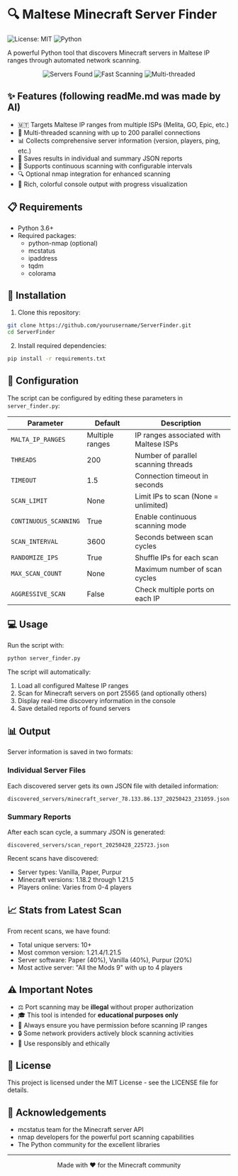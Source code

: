 # 🔍 Maltese Minecraft Server Finder

![License: MIT](https://img.shields.io/badge/License-MIT-blue.svg)
![Python](https://img.shields.io/badge/Python-3.6+-green.svg)


A powerful Python tool that discovers Minecraft servers in Maltese IP ranges through automated network scanning.

<p align="center">
  <img src="https://img.shields.io/badge/Discovered_Servers-10+-success" alt="Servers Found">
  <img src="https://img.shields.io/badge/Scanning_Speed-High-blue" alt="Fast Scanning">
  <img src="https://img.shields.io/badge/Multi_Threaded-200+-orange" alt="Multi-threaded">
</p>

## ✨ Features (following readMe.md was made by AI)

- 🇲🇹 Targets Maltese IP ranges from multiple ISPs (Melita, GO, Epic, etc.)
- 🚀 Multi-threaded scanning with up to 200 parallel connections
- 📊 Collects comprehensive server information (version, players, ping, etc.)
- 💾 Saves results in individual and summary JSON reports
- 🔄 Supports continuous scanning with configurable intervals
- 🔍 Optional nmap integration for enhanced scanning
- 🌈 Rich, colorful console output with progress visualization

## 📋 Requirements

- Python 3.6+
- Required packages:
  - python-nmap (optional)
  - mcstatus
  - ipaddress
  - tqdm
  - colorama

## 🚀 Installation

1. Clone this repository:
```bash
git clone https://github.com/yourusername/ServerFinder.git
cd ServerFinder
```

2. Install required dependencies:
```bash
pip install -r requirements.txt
```

## 📝 Configuration

The script can be configured by editing these parameters in `server_finder.py`:

| Parameter | Default | Description |
|-----------|---------|-------------|
| `MALTA_IP_RANGES` | Multiple ranges | IP ranges associated with Maltese ISPs |
| `THREADS` | 200 | Number of parallel scanning threads |
| `TIMEOUT` | 1.5 | Connection timeout in seconds |
| `SCAN_LIMIT` | None | Limit IPs to scan (None = unlimited) |
| `CONTINUOUS_SCANNING` | True | Enable continuous scanning mode |
| `SCAN_INTERVAL` | 3600 | Seconds between scan cycles |
| `RANDOMIZE_IPS` | True | Shuffle IPs for each scan |
| `MAX_SCAN_COUNT` | None | Maximum number of scan cycles |
| `AGGRESSIVE_SCAN` | False | Check multiple ports on each IP |

## 💻 Usage

Run the script with:

```bash
python server_finder.py
```

The script will automatically:
1. Load all configured Maltese IP ranges
2. Scan for Minecraft servers on port 25565 (and optionally others)
3. Display real-time discovery information in the console
4. Save detailed reports of found servers

## 📊 Output

Server information is saved in two formats:

### Individual Server Files

Each discovered server gets its own JSON file with detailed information:
```
discovered_servers/minecraft_server_78.133.86.137_20250423_231059.json
```

### Summary Reports

After each scan cycle, a summary JSON is generated:
```
discovered_servers/scan_report_20250428_225723.json
```

Recent scans have discovered:
- Server types: Vanilla, Paper, Purpur
- Minecraft versions: 1.18.2 through 1.21.5
- Players online: Varies from 0-4 players

## 📈 Stats from Latest Scan

From recent scans, we have found:
- Total unique servers: 10+
- Most common version: 1.21.4/1.21.5
- Server software: Paper (40%), Vanilla (40%), Purpur (20%)
- Most active server: "All the Mods 9" with up to 4 players

## ⚠️ Important Notes

- ⚖️ Port scanning may be **illegal** without proper authorization
- 🎓 This tool is intended for **educational purposes only**
- 📝 Always ensure you have permission before scanning IP ranges
- 🔒 Some network providers actively block scanning activities
- 🚫 Use responsibly and ethically

## 📄 License

This project is licensed under the MIT License - see the LICENSE file for details.

## 🙏 Acknowledgements

- mcstatus team for the Minecraft server API
- nmap developers for the powerful port scanning capabilities
- The Python community for the excellent libraries

---

<p align="center">
  Made with ❤️ for the Minecraft community
</p>
